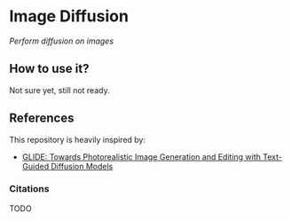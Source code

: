 # Image Diffusion

_Perform diffusion on images_

## How to use it?

Not sure yet, still not ready.

## References

This repository is heavily inspired by:

* [GLIDE: Towards Photorealistic Image Generation and Editing with Text-Guided Diffusion Models](https://arxiv.org/abs/2112.10741)

### Citations

TODO
